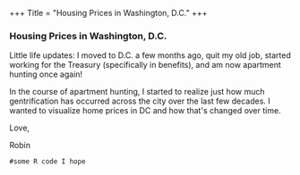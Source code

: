 +++
Title = "Housing Prices in Washington, D.C."
+++

### Housing Prices in Washington, D.C.

Little life updates: I moved to D.C. a few months ago, quit my old job, started working for the Treasury (specifically in benefits), and am now apartment hunting once again! 

In the course of apartment hunting, I started to realize just how much gentrification has occurred across the city over the last few decades. I wanted to visualize home prices in DC and how that's changed over time. <!-- I couldn't find an existing visualization of the block-by-block changes, so I guess this is a first-of-its-kind-view for the district. Hope it's as enlightening to you as it was to me - given that the DC primaries are coming up in a few weeks, I'm also planning to send this to a few mayoral/ward council candidates, in the hopes that they can commit to further rent/housing protections. -->

Love,

Robin

```{r}
#some R code I hope
```


